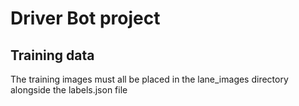 # Driver Bot project

## Training data

The training images must all be placed in the lane_images directory alongside the labels.json file